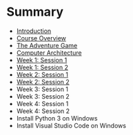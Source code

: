 # Summary

* [Introduction](README.md)
* [Course Overview](course-overview.md)
* [The Adventure Game](the-adventure-game.md)
* [Computer Architecture](computer-architecture.md)
* [Week 1: Session 1](week-1-session-1.md)
* [Week 1: Session 2](week-1-session-2.md)
* [Week 2: Session 1](week-2-session-1.md)
* [Week 2: Session 2](week-2-session-2.md)
* Week 3: Session 1
* Week 3: Session 2
* Week 4: Session 1
* Week 4: Session 2
* Install Python 3 on Windows
* Install Visual Studio Code on Windows

